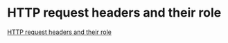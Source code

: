 # HTTP request headers and their role
[HTTP request headers and their role](https://aiwithcloud.com/2022/09/19/http_request_headers_and_their_role/)